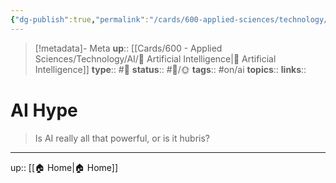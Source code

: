 ```yaml
---
{"dg-publish":true,"permalink":"/cards/600-applied-sciences/technology/ai/ai-hype/","title":"AI Hype"}
---
```


> [!metadata]- Meta
> **up**:: [[Cards/600 - Applied Sciences/Technology/AI/🤖 Artificial Intelligence\|🤖 Artificial Intelligence]]
> **type**:: #📝 
> **status**:: #📝/🌞
> **tags**::  #on/ai
> **topics**:: 
> **links**::


# AI Hype

> Is AI really all that powerful, or is it hubris?



---
up:: [[🏠 Home\|🏠 Home]]

